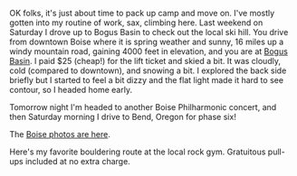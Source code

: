 OK folks, it's just about time to pack up camp and move on. I've mostly gotten into my routine of work, sax, climbing here. Last weekend on Saturday I drove up to Bogus Basin to check out the local ski hill. You drive from downtown Boise where it is spring weather and sunny, 16 miles up a windy mountain road, gaining 4000 feet in elevation, and you are at [Bogus Basin](http://www.bogusbasin.org/). I paid $25 (cheap!) for the lift ticket and skied a bit. It was cloudly, cold (compared to downtown), and snowing a bit. I explored the back side briefly but I started to feel a bit dizzy and the flat light made it hard to see contour, so I headed home early.

Tomorrow night I'm headed to another Boise Philharmonic concert, and then Saturday morning I drive to Bend, Oregon for phase six!

The [Boise photos are here](http://www.peterlyons.com/app/photos?gallery=boise_2008).

Here's my favorite bouldering route at the local rock gym. Gratuitous pull-ups included at no extra charge.

<object width="425" height="344" data="http://www.youtube.com/v/kNBU7YSvNxQ&amp;hl=en&amp;fs=1&amp;rel=0" type="application/x-shockwave-flash"><param name="movie" value="http://www.youtube.com/v/kNBU7YSvNxQ&amp;hl=en&amp;fs=1&amp;rel=0"><param name="allowFullScreen" value="true"><param name="allowscriptaccess" value="always"></object>